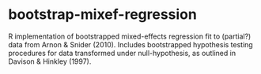 # bootstrap-mixef-regression

R implementation of bootstrapped mixed-effects regression fit to (partial?) data from Arnon & Snider (2010). Includes bootstrapped hypothesis testing procedures for data transformed under null-hypothesis, as outlined in Davison & Hinkley (1997).
